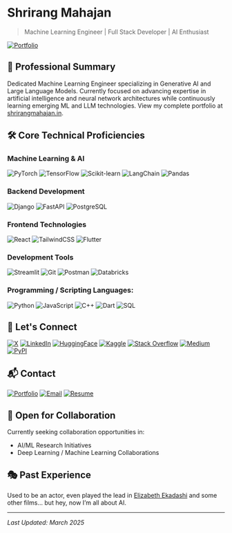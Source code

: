 <div>

# Shrirang Mahajan

> Machine Learning Engineer | Full Stack Developer | AI Enthusiast

[![Portfolio](https://img.shields.io/badge/Portfolio-20B2AA?style=for-the-badge&logo=About.me&logoColor=white)](https://www.shrirangmahajan.in)

</div>

## 🎯 Professional Summary
Dedicated Machine Learning Engineer specializing in Generative AI and Large Language Models. Currently focused on advancing expertise in artificial intelligence and neural network architectures while continuously learning emerging ML and LLM technologies. View my complete portfolio at [shrirangmahajan.in](https://www.shrirangmahajan.in/).

## 🛠️ Core Technical Proficiencies

### Machine Learning & AI
![PyTorch](https://img.shields.io/badge/PyTorch-EE4C2C?style=for-the-badge&logo=pytorch&logoColor=white)
![TensorFlow](https://img.shields.io/badge/TensorFlow-FF6F00?style=for-the-badge&logo=tensorflow&logoColor=white)
![Scikit-learn](https://img.shields.io/badge/scikit--learn-white.svg?style=for-the-badge&logo=scikit-learn&logoColor=black)
![LangChain](https://img.shields.io/badge/langchain-1C3C3C?style=for-the-badge&logo=langchain&logoColor=white)
![Pandas](https://img.shields.io/badge/Pandas-2C2D72?style=for-the-badge&logo=pandas&logoColor=white)

### Backend Development
![Django](https://img.shields.io/badge/Django-092E20?style=for-the-badge&logo=django&logoColor=green)
![FastAPI](https://img.shields.io/badge/fastapi-109989?style=for-the-badge&logo=FASTAPI&logoColor=white)
![PostgreSQL](https://img.shields.io/badge/postgresql-336791?style=for-the-badge&logo=postgresql&logoColor=white)

### Frontend Technologies
![React](https://img.shields.io/badge/React-20232A?style=for-the-badge&logo=react&logoColor=61DAFB)
![TailwindCSS](https://img.shields.io/badge/Tailwind_CSS-38B2AC?style=for-the-badge&logo=tailwind-css&logoColor=white)
![Flutter](https://img.shields.io/badge/Flutter-02569B?style=for-the-badge&logo=flutter&logoColor=white)

### Development Tools
![Streamlit](https://img.shields.io/badge/Streamlit-FF4B4B?style=for-the-badge&logo=Streamlit&logoColor=white)
![Git](https://img.shields.io/badge/git-white?style=for-the-badge&logo=git&logoColor=#d63900)
![Postman](https://img.shields.io/badge/postman-orange?style=for-the-badge&logo=postman&logoColor=white)
![Databricks](https://img.shields.io/badge/Databricks-white?style=for-the-badge&logo=databricks&logoColor=FF0000)

### Programming / Scripting Languages:
![Python](https://img.shields.io/badge/python-blue?style=for-the-badge&logo=python&logoColor=white)
![JavaScript](https://img.shields.io/badge/javascript-FFCA1B?style=for-the-badge&logo=javascript&logoColor=black)
![C++](https://img.shields.io/badge/c%2B%2B-purple?style=for-the-badge&logo=cplusplus&logoColor=white)
![Dart](https://img.shields.io/badge/dart-white?style=for-the-badge&logo=dart&logoColor=blue)
![SQL](https://img.shields.io/badge/SQL-blue?style=for-the-badge&logo=sqlite&logoColor=white)


## 🤝 Let's Connect
[![X](https://img.shields.io/badge/X-000000?style=for-the-badge&logo=x&logoColor=white)](https://x.com/notshrirang)
[![LinkedIn](https://img.shields.io/badge/LinkedIn-0077B5?style=for-the-badge&logo=linkedin&logoColor=white)](https://www.linkedin.com/in/shrirang-mahajan/)
[![HuggingFace](https://img.shields.io/badge/huggingface-FFCA1B?style=for-the-badge&logo=huggingface&logoColor=black)](https://huggingface.co/NotShrirang)
[![Kaggle](https://img.shields.io/badge/kaggle-0077B5?style=for-the-badge&logo=kaggle&logoColor=white)](https://www.kaggle.com/notshrirang)
[![Stack Overflow](https://img.shields.io/badge/Stack_Overflow-FE7A16?style=for-the-badge&logo=stack-overflow&logoColor=white)](https://stackoverflow.com/users/17353907/shrirang-mahajan)
[![Medium](https://img.shields.io/badge/Medium-black?style=for-the-badge&logo=Medium&logoColor=white)](https://medium.com/@shrirangmahajan123)
[![PyPI](https://img.shields.io/badge/pypi-blue?style=for-the-badge&logo=pypi&logoColor=yellow)](https://pypi.org/user/NotShrirang/)

## 📬 Contact

[![Portfolio](https://img.shields.io/badge/Portfolio-20B2AA?style=for-the-badge&logo=About.me&logoColor=white)](https://www.shrirangmahajan.in)
[![Email](https://img.shields.io/badge/Email-EA4335?style=for-the-badge&logo=gmail&logoColor=white)](mailto:shrirangmahajan123@gmail.com)
[![Resume](https://img.shields.io/badge/Resume-191919?style=for-the-badge&logo=read.cv&logoColor=white)](https://drive.google.com/file/d/1Y7EUEjyumHEovWwSYLUJxiuIzGHj7TuQ/view?usp=sharing)

## 🤝 Open for Collaboration
Currently seeking collaboration opportunities in:
- AI/ML Research Initiatives
- Deep Learning / Machine Learning Collaborations


## 🎭 Past Experience

Used to be an actor, even played the lead in [Elizabeth Ekadashi](https://www.google.com/search?q=elizabeth+ekadashi) and some other films… but hey, now I’m all about AI.

---
*Last Updated: March 2025*
